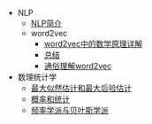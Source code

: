- NLP
	- [NLP简介](NLP/NLP简介.md)
	- word2vec
		- [word2vec中的数学原理详解](NLP/word2vec/word2vec中的数学原理详解.md)
		- [总结](NLP/word2vec/总结.md)
		- [通俗理解word2vec](NLP/word2vec/通俗理解word2vec.md)
- 数理统计学
	- [最大似然估计和最大后验估计](数理统计学/最大似然估计和最大后验估计.md)
	- [概率和统计](数理统计学/概率和统计.md)
	- [频率学派与贝叶斯学派](数理统计学/频率学派与贝叶斯学派.md)
